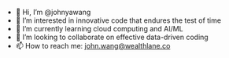 - 👋 Hi, I’m @johnyawang
- 👀 I’m interested in innovative code that endures the test of time
- 🌱 I’m currently learning cloud computing and AI/ML
- 💞️ I’m looking to collaborate on effective data-driven coding
- 📫 How to reach me: john.wang@wealthlane.co

<!---
johnyawang/johnyawang is a ✨ special ✨ repository because its `README.md` (this file) appears on your GitHub profile.
You can click the Preview link to take a look at your changes.
--->
